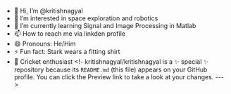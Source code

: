 - 👋 Hi, I’m @kritishnagyal
- 👀 I’m interested in space exploration and robotics 
- 🌱 I’m currently learning Signal and Image Processing in Matlab
- 📫 How to reach me via linkden profile 
- 😄 Pronouns: He/Him
- ⚡ Fun fact: Stark wears a fitting shirt
- 🏏 Cricket enthusiast 
<!-
kritishnagyal/kritishnagyal is a ✨ special ✨ repository because its `README.md` (this file) appears on your GitHub profile.
You can click the Preview link to take a look at your changes.
--->
